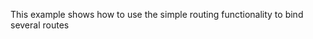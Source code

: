 This example shows how to use the simple routing functionality to bind several routes

<script src="http://gist-it.appspot.com/https://github.com/http4k/http4k/blob/master/src/docs/cookbook/simple_routing/example.kt"></script>
